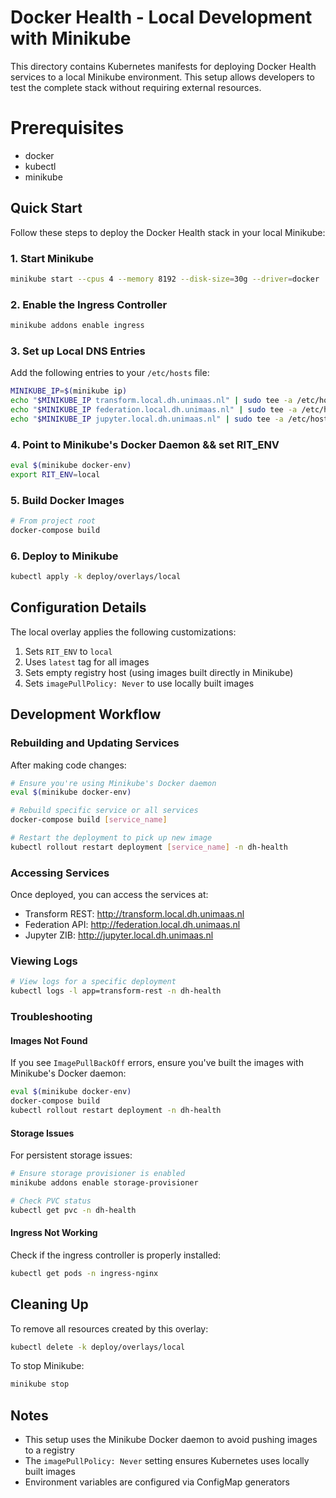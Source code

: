 # Docker Health - Local Development with Minikube

This directory contains Kubernetes manifests for deploying Docker Health services to a local Minikube environment. This setup allows developers to test the complete stack without requiring external resources.

# Prerequisites
 - docker
 - kubectl
 - minikube

## Quick Start

Follow these steps to deploy the Docker Health stack in your local Minikube:

### 1. Start Minikube

```bash
minikube start --cpus 4 --memory 8192 --disk-size=30g --driver=docker
```

### 2. Enable the Ingress Controller

```bash
minikube addons enable ingress
```

### 3. Set up Local DNS Entries

Add the following entries to your `/etc/hosts` file:

```bash
MINIKUBE_IP=$(minikube ip)
echo "$MINIKUBE_IP transform.local.dh.unimaas.nl" | sudo tee -a /etc/hosts
echo "$MINIKUBE_IP federation.local.dh.unimaas.nl" | sudo tee -a /etc/hosts
echo "$MINIKUBE_IP jupyter.local.dh.unimaas.nl" | sudo tee -a /etc/hosts
```

### 4. Point to Minikube's Docker Daemon && set RIT_ENV

```bash
eval $(minikube docker-env)
export RIT_ENV=local
```

### 5. Build Docker Images

```bash
# From project root
docker-compose build
```

### 6. Deploy to Minikube

```bash
kubectl apply -k deploy/overlays/local
```

## Configuration Details

The local overlay applies the following customizations:

1. Sets `RIT_ENV` to `local`
2. Uses `latest` tag for all images
3. Sets empty registry host (using images built directly in Minikube)
4. Sets `imagePullPolicy: Never` to use locally built images

## Development Workflow

### Rebuilding and Updating Services

After making code changes:

```bash
# Ensure you're using Minikube's Docker daemon
eval $(minikube docker-env)

# Rebuild specific service or all services
docker-compose build [service_name]

# Restart the deployment to pick up new image
kubectl rollout restart deployment [service_name] -n dh-health
```

### Accessing Services

Once deployed, you can access the services at:
- Transform REST: http://transform.local.dh.unimaas.nl
- Federation API: http://federation.local.dh.unimaas.nl
- Jupyter ZIB: http://jupyter.local.dh.unimaas.nl

### Viewing Logs

```bash
# View logs for a specific deployment
kubectl logs -l app=transform-rest -n dh-health
```

### Troubleshooting

#### Images Not Found
If you see `ImagePullBackOff` errors, ensure you've built the images with Minikube's Docker daemon:

```bash
eval $(minikube docker-env)
docker-compose build
kubectl rollout restart deployment -n dh-health
```

#### Storage Issues
For persistent storage issues:

```bash
# Ensure storage provisioner is enabled
minikube addons enable storage-provisioner

# Check PVC status
kubectl get pvc -n dh-health
```

#### Ingress Not Working
Check if the ingress controller is properly installed:

```bash
kubectl get pods -n ingress-nginx
```

## Cleaning Up

To remove all resources created by this overlay:

```bash
kubectl delete -k deploy/overlays/local
```

To stop Minikube:

```bash
minikube stop
```

## Notes

- This setup uses the Minikube Docker daemon to avoid pushing images to a registry
- The `imagePullPolicy: Never` setting ensures Kubernetes uses locally built images
- Environment variables are configured via ConfigMap generators